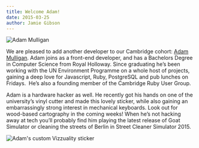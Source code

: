 ```yaml
---
title: Welcome Adam!
date: 2015-03-25
author: Jamie Gibson
---
```


![Adam Mulligan](/assets/images/posts/61_a.jpg)

We are pleased to add another developer to our Cambridge cohort: [Adam
Mulligan](http://www.vizzuality.com/team/adam_mulligan). Adam joins as a
front-end developer, and has a Bachelors Degree in Computer Science from
Royal Holloway. Since graduating he’s been working with the UN
Environment Programme on a whole host of projects, gaining a deep love
for Javascript, Ruby, PostgreSQL and pub lunches on Fridays.  He’s also
a founding member of the Cambridge Ruby User Group.

Adam is a hardware hacker as well. He recently got his hands on one of
the university’s vinyl cutter and made this lovely sticker, while also
gaining an embarrassingly strong interest in mechanical keyboards. Look
out for wood-based cartography in the coming weeks! When he’s not
hacking away at tech you’ll probably find him playing the latest release
of Goat Simulator or cleaning the streets of Berlin in Street Cleaner
Simulator 2015.

![Adam's custom Vizzuality sticker](/assets/images/posts/61_b.jpg)

